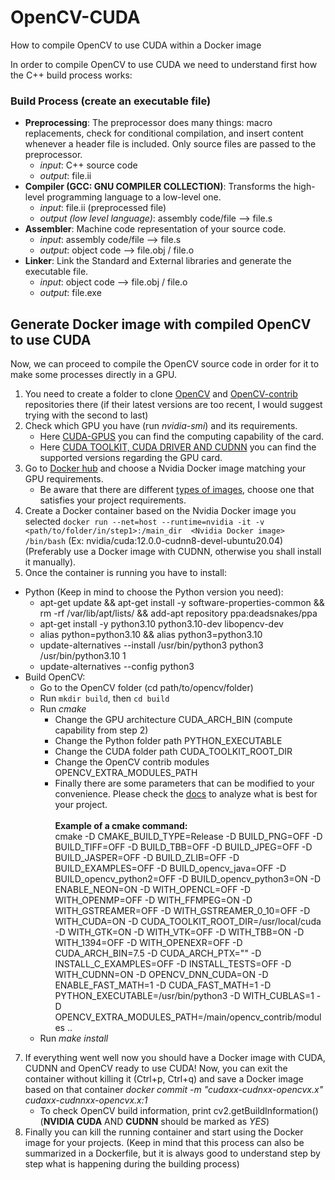 # OpenCV-CUDA
How to compile OpenCV to use CUDA within a Docker image

In order to compile OpenCV to use CUDA we need to understand first how the C++ build process works:

### Build Process (create an executable file)
- **Preprocessing**: The preprocessor does many things: macro replacements, check for conditional compilation, and insert content whenever a header file is included. Only source files are passed to the preprocessor.
	- *input*: C++ source code
  	- *output*: file.ii
- **Compiler (GCC: GNU COMPILER COLLECTION)**: Transforms the high-level programming language to a low-level one.
	- *input*: file.ii (preprocessed file)
	- *output (low level language)*: assembly code/file --> file.s
- **Assembler**: Machine code representation of your source code.
  	- *input*: assembly code/file --> file.s
  	- *output*: object code --> file.obj / file.o
- **Linker**: Link the Standard and External libraries and generate the executable file.
	- *input*: object code --> file.obj / file.o
	- *output*: file.exe 

## Generate Docker image with compiled OpenCV to use CUDA
Now, we can proceed to compile the OpenCV source code in order for it to make some processes directly in a GPU.

1. You need to create a folder to clone [OpenCV](https://github.com/opencv/opencv) and [OpenCV-contrib](https://github.com/opencv/opencv_contrib) repositories there (if their latest versions are too recent, I would suggest trying with the second to last)
2. Check which GPU you have (run *nvidia-smi*) and its requirements.
   - Here [CUDA-GPUS](https://developer.nvidia.com/cuda-gpus) you can find the computing capability of the card.
   - Here [CUDA TOOLKIT, CUDA DRIVER AND CUDNN](https://docs.nvidia.com/deeplearning/cudnn/support-matrix/index.html#:~:text=For%20best%20performance%2C%20the%20recommended,was%20used%20for%20tuning%20heuristics.) you can find the supported versions regarding the GPU card.
3. Go to [Docker hub](https://hub.docker.com/r/nvidia/cuda/tags) and choose a Nvidia Docker image matching your GPU requirements.
   - Be aware that there are different [types of images](https://hub.docker.com/r/nvidia/cuda), choose one that satisfies your project requirements.
5. Create a Docker container based on the Nvidia Docker image you selected
   ``` docker run --net=host --runtime=nvidia -it -v <path/to/folder/in/step1>:/main_dir  <Nvidia Docker image> /bin/bash ```
	(Ex: nvidia/cuda:12.0.0-cudnn8-devel-ubuntu20.04) (Preferably use a Docker image with CUDNN, otherwise you shall install it manually).
6. Once the container is running you have to install:
- Python (Keep in mind to choose the Python version you need):
	- apt-get update && apt-get install -y software-properties-common && rm -rf /var/lib/apt/lists/ && add-apt repository ppa:deadsnakes/ppa
	- apt-get install -y python3.10 python3.10-dev libopencv-dev
	- alias python=python3.10 && alias python3=python3.10
	- update-alternatives --install /usr/bin/python3 python3 /usr/bin/python3.10 1
	- update-alternatives --config python3
- Build OpenCV:
	- Go to the OpenCV folder (cd path/to/opencv/folder)
	- Run ```mkdir build```, then ```cd build```
	- Run *cmake*
 		- Change the GPU architecture CUDA_ARCH_BIN (compute capability from step 2)
   		- Change the Python folder path PYTHON_EXECUTABLE
		- Change the CUDA folder path CUDA_TOOLKIT_ROOT_DIR
		- Change the OpenCV contrib modules OPENCV_EXTRA_MODULES_PATH
		- Finally there are some parameters that can be modified to your convenience. Please check the [docs](https://docs.opencv.org/4.x/db/d05/tutorial_config_reference.html) to analyze what is best for your project.<br><br>
**Example of a cmake command:** <br>
cmake -D CMAKE_BUILD_TYPE=Release -D BUILD_PNG=OFF -D BUILD_TIFF=OFF -D BUILD_TBB=OFF -D BUILD_JPEG=OFF -D BUILD_JASPER=OFF -D BUILD_ZLIB=OFF -D BUILD_EXAMPLES=OFF -D BUILD_opencv_java=OFF -D BUILD_opencv_python2=OFF -D BUILD_opencv_python3=ON -D ENABLE_NEON=ON -D WITH_OPENCL=OFF -D WITH_OPENMP=OFF -D WITH_FFMPEG=ON -D WITH_GSTREAMER=OFF -D WITH_GSTREAMER_0_10=OFF -D WITH_CUDA=ON -D CUDA_TOOLKIT_ROOT_DIR=/usr/local/cuda -D WITH_GTK=ON -D WITH_VTK=OFF -D WITH_TBB=ON -D WITH_1394=OFF -D WITH_OPENEXR=OFF -D CUDA_ARCH_BIN=7.5 -D CUDA_ARCH_PTX="" -D INSTALL_C_EXAMPLES=OFF -D INSTALL_TESTS=OFF -D WITH_CUDNN=ON -D OPENCV_DNN_CUDA=ON -D ENABLE_FAST_MATH=1 -D CUDA_FAST_MATH=1 -D PYTHON_EXECUTABLE=/usr/bin/python3 -D WITH_CUBLAS=1 -D OPENCV_EXTRA_MODULES_PATH=/main/opencv_contrib/modules ..
	- Run *make install*
7. If everything went well now you should have a Docker image with CUDA, CUDNN and OpenCV ready to use CUDA! Now, you can exit the container without killing it (Ctrl+p, Ctrl+q) and save a Docker image based on that container *docker commit  -m "cudaxx-cudnxx-opencvx.x" <container id>  cudaxx-cudnnxx-opencvx.x:1*
   	- To check OpenCV build information, print cv2.getBuildInformation() (**NVIDIA CUDA** AND **CUDNN** should be marked as *YES*)
8. Finally you can kill the running container and start using the Docker image for your projects. (Keep in mind that this process can also be summarized in a Dockerfile, but it is always good to understand step by step what is happening during the building process)
